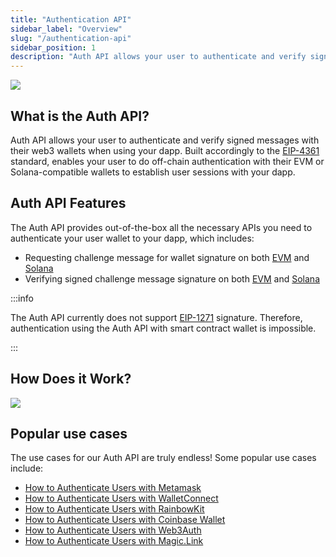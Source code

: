 ```yaml
---
title: "Authentication API"
sidebar_label: "Overview"
slug: "/authentication-api"
sidebar_position: 1
description: "Auth API allows your user to authenticate and verify signed messages with their web3 wallets when using your dapp."
--- 
```


![](/img/content/594b455-image.png)

## What is the Auth API?

Auth API allows your user to authenticate and verify signed messages with their web3 wallets when using your dapp. Built accordingly to the [EIP-4361](https://eips.ethereum.org/EIPS/eip-4361) standard, enables your user to do off-chain authentication with their EVM or Solana-compatible wallets to establish user sessions with your dapp.

## Auth API Features

The Auth API provides out-of-the-box all the necessary APIs you need to authenticate your user wallet to your dapp, which includes:

- Requesting challenge message for wallet signature on both [EVM](https://docs.moralis.io/reference/requestchallengeevm) and [Solana](https://docs.moralis.io/reference/requestchallengesolana)
- Verifying signed challenge message signature on both [EVM](https://swagger.moralis.io/auth/#/Challenge/verifyChallengeEvm) and [Solana](https://swagger.moralis.io/auth/#/Challenge/verifyChallengeSolana)

:::info 

The Auth API currently does not support [EIP-1271](https://eips.ethereum.org/EIPS/eip-1271) signature. Therefore, authentication using the Auth API with smart contract wallet is impossible.

:::

## How Does it Work?

![](/img/content/bcd1597-image.png)

## Popular use cases

The use cases for our Auth API are truly endless! Some popular use cases include:

- [How to Authenticate Users with Metamask](/authentication-api/how-to-sign-in-with-metamask)
- [How to Authenticate Users with WalletConnect](/authentication-api/how-to-sign-in-with-walletconnect)
- [How to Authenticate Users with RainbowKit](/authentication-api/how-to-sign-in-with-rainbowkit)
- [How to Authenticate Users with Coinbase Wallet](/authentication-api/how-to-sign-in-with-coinbase-wallet)
- [How to Authenticate Users with Web3Auth](/authentication-api/how-to-sign-in-with-web3authio)
- [How to Authenticate Users with Magic.Link](/authentication-api/how-to-sign-in-with-magiclink)